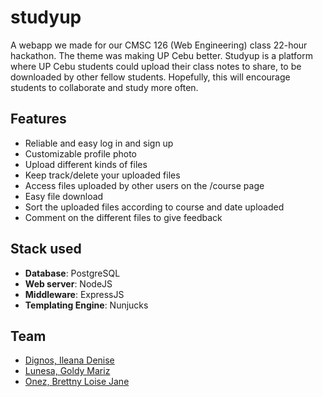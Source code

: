 # studyup

A webapp we made for our CMSC 126 (Web Engineering) class 22-hour hackathon. The theme was making UP Cebu better. Studyup is a platform where UP Cebu students could upload their class notes to share, to be downloaded by other fellow students. Hopefully, this will encourage students to collaborate and study more often.

## Features

- Reliable and easy log in and sign up
- Customizable profile photo
- Upload different kinds of files
- Keep track/delete your uploaded files
- Access files uploaded by other users on the /course page
- Easy file download
- Sort the uploaded files according to course and date uploaded
- Comment on the different files to give feedback

## Stack used

- **Database**: PostgreSQL
- **Web server**: NodeJS
- **Middleware**: ExpressJS
- **Templating Engine**: Nunjucks

## Team

- [Dignos, Ileana Denise](https://github.com/yannHdenise)
- [Lunesa, Goldy Mariz](https://github.com/gmlunesa/)
- [Onez, Brettny Loise Jane](https://github.com/sherluck13BCO/)



